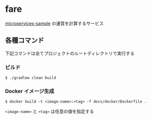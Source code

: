 # fare

[microservices-sample](https://github.com/n-ono/microservices-sample) の運賃を計算するサービス

## 各種コマンド

下記コマンドは全てプロジェクトのルートディレクトリで実行する

### ビルド

```
$ ./gradlew clean build
```

### Docker イメージ生成

```
$ docker build -t <image-name>:<tag> -f docs/docker/Dockerfile . 
```

`<image-name>` と `<tag>` は任意の値を指定する
